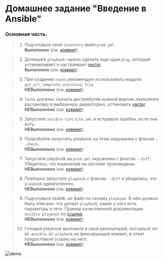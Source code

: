 # Домашнее задание "Введение в Ansible"

### Основная часть.

> 1. Подготовьте свой `inventory`-файл `prod.yml`.  
**Выполнено** (см. [коммит](https://github.com/ipodovalov/devops-netology/commit/856115c)).

> 2. Допишите `playbook`: нужно сделать ещё один `play`, который устанавливает и настраивает [vector](https://vector.dev/).  
**Выполнено** (см. [коммит](https://github.com/ipodovalov/devops-netology/commit/376ff02)).

> 3. При создании `tasks` рекомендую использовать модули: `get_url`, `template`, `unarchive`, `file`.  
**НЕВыполнено** (см. [коммит](https://github.com/ipodovalov/devops-netology/commit/)).

> 4. `Tasks` должны: скачать дистрибутив нужной версии, выполнить распаковку в выбранную директорию, установить [vector](https://vector.dev/).  
**НЕВыполнено** (см. [коммит](https://github.com/ipodovalov/devops-netology/commit/)).

> 5. Запустите `ansible-lint` `site.yml` и исправьте ошибки, если они есть.  
**НЕВыполнено** (см. [коммит](https://github.com/ipodovalov/devops-netology/commit/)).

> 6. Попробуйте запустить playbook на этом окружении с флагом `--check`.  
**НЕВыполнено** (см. [коммит](https://github.com/ipodovalov/devops-netology/commit/)).

> 7. Запустите playbook на `prod.yml` окружении с флагом `--diff`. Убедитесь, что изменения на системе произведены.  
**НЕВыполнено** (см. [коммит](https://github.com/ipodovalov/devops-netology/commit/)).

> 8. Повторно запустите `playbook` с флагом `--diff` и убедитесь, что `playbook` идемпотентен.  
**НЕВыполнено** (см. [коммит](https://github.com/ipodovalov/devops-netology/commit/)).

> 9. Подготовьте `README.md`-файл по своему `playbook`. В нём должно быть описано: что делает `playbook`, какие у него есть параметры и теги. Пример качественной документации `ansible playbook` по [ссылке](https://github.com/opensearch-project/ansible-playbook).  
**НЕВыполнено** (см. [коммит](https://github.com/ipodovalov/devops-netology/commit/)).

> 10. Готовый playbook выложите в свой репозиторий, поставьте тег `08-ansible-02-playbook` на фиксирующий коммит, в ответ предоставьте ссылку на него.  
**НЕВыполнено** (см. [коммит](https://github.com/ipodovalov/devops-netology/commit/)).


![demo](./images/5.png)

